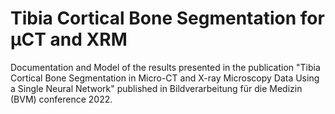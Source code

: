 # Tibia Cortical Bone Segmentation for µCT and XRM
Documentation and Model of the results presented in the publication "Tibia Cortical Bone Segmentation in Micro-CT and X-ray Microscopy Data Using a Single Neural Network" published in Bildverarbeitung für die Medizin (BVM) conference 2022. 
